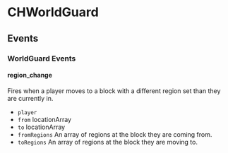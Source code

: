 CHWorldGuard
=====

## Events
### WorldGuard Events

#### region_change
Fires when a player moves to a block with a different region set than they are currently in.
* `player`
* `from` locationArray
* `to` locationArray
* `fromRegions` An array of regions at the block they are coming from.
* `toRegions` An array of regions at the block they are moving to.